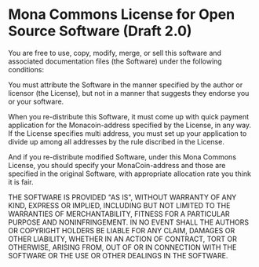 # Mona Commons License for Open Source Software (Draft 2.0)

You are free to use, copy, modify, merge, or sell this software and associated documentation files (the Software) under the following conditions:

You must attribute the Software in the manner specified by the author or licensor (the License),
but not in a manner that suggests they endorse you or your software.

When you re-distribute this Software, it must come up with quick payment application for the Monacoin-address specified by the License, in any way.
If the License specifies multi address, you must set up your application to divide up among all addresses by the rule discribed in the License.

And if you re-distribute modified Software, under this Mona Commons License,
you should specify your MonaCoin-address and those are specified in the original Software, with appropriate allocation rate you think it is fair.

THE SOFTWARE IS PROVIDED "AS IS", WITHOUT WARRANTY OF ANY KIND, EXPRESS OR IMPLIED, INCLUDING BUT NOT LIMITED TO THE WARRANTIES OF MERCHANTABILITY, FITNESS FOR A PARTICULAR PURPOSE AND NONINFRINGEMENT. IN NO EVENT SHALL THE AUTHORS OR COPYRIGHT HOLDERS BE LIABLE FOR ANY CLAIM, DAMAGES OR OTHER LIABILITY, WHETHER IN AN ACTION OF CONTRACT, TORT OR OTHERWISE, ARISING FROM, OUT OF OR IN CONNECTION WITH THE SOFTWARE OR THE USE OR OTHER DEALINGS IN THE SOFTWARE.
